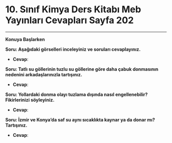 # 10. Sınıf Kimya Ders Kitabı Meb Yayınları Cevapları Sayfa 202

---

**Konuya Başlarken**

**Soru: Aşağıdaki görselleri inceleyiniz ve soruları cevaplayınız.**

-   **Cevap**:

**Soru: Tatlı su göllerinin tuzlu su göllerine göre daha çabuk donmasının nedenini arkadaşlarınızla tartışınız.**

-   **Cevap**:

**Soru: Yollardaki donma olayı tuzlama dışında nasıl engellenebilir? Fikirlerinizi söyleyiniz.**

-   **Cevap**:

**Soru: İzmir ve Konya’da saf su aynı sıcaklıkta kaynar ya da donar mı? Tartışınız.**

-   **Cevap**: